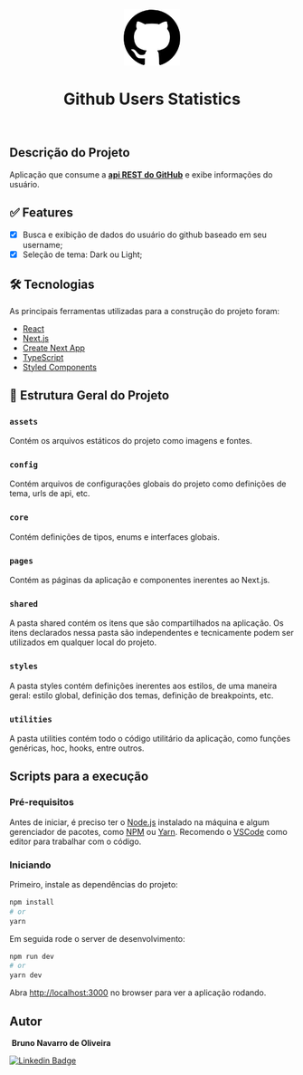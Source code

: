 <p align="center">
  <img src="https://github.com/bnavarroo/github-users-statistics/blob/main/src/assets/img/github-logo.svg" alt="Github Users Statistics" width="100px" />
  <h1 align="center">Github Users Statistics</h1>
</p>

<br />

## Descrição do Projeto
<p>
Aplicação que consume a <a href="https://docs.github.com/pt/rest"><b>api REST do GitHub</b><a/> e exibe informações do usuário.
</p>

## ✅ Features

- [x] Busca e exibição de dados do usuário do github baseado em seu username;
- [x] Seleção de tema: Dark ou Light;

## 🛠 Tecnologias

As principais ferramentas utilizadas para a construção do projeto foram:

- [React](https://pt-br.reactjs.org/)
- [Next.js](https://nextjs.org/)
- [Create Next App](https://github.com/vercel/next.js/tree/canary/packages/create-next-app)
- [TypeScript](https://www.typescriptlang.org/)
- [Styled Components](https://styled-components.com/)

## 🚧 Estrutura Geral do Projeto

### `assets`
Contém os arquivos estáticos do projeto como imagens e fontes.

### `config`
Contém arquivos de configurações globais do projeto como definições de tema, urls de api, etc.

### `core`
Contém definições de tipos, enums e interfaces globais.

### `pages`
Contém as páginas da aplicação e componentes inerentes ao Next.js.

### `shared`
A pasta shared contém os itens que são compartilhados na aplicação. Os itens declarados nessa pasta são independentes e tecnicamente podem ser utilizados em qualquer local do projeto.

### `styles`
A pasta styles contém definições inerentes aos estilos, de uma maneira geral: estilo global, definição dos temas, definição de breakpoints, etc.

### `utilities`
A pasta utilities contém todo o código utilitário da aplicação, como funções genéricas, hoc, hooks, entre outros.


## Scripts para a execução

### Pré-requisitos

Antes de iniciar, é preciso ter o [Node.js](https://nodejs.org/en/) instalado na máquina e algum gerenciador de pacotes, como [NPM](https://www.npmjs.com/) ou [Yarn](https://yarnpkg.com/). Recomendo o [VSCode](https://code.visualstudio.com/) como editor para trabalhar com o código.


### Iniciando

Primeiro, instale as dependências do projeto:

```bash
npm install
# or
yarn
```

Em seguida rode o server de desenvolvimento:

```bash
npm run dev
# or
yarn dev
```

Abra [http://localhost:3000](http://localhost:3000) no browser para ver a aplicação rodando.


## Autor

<img style="border-radius: 50%;" src="https://avatars.githubusercontent.com/u/62071446?s=400&u=851a0c918e6257a6cf47ebdcafa271e67f4503fc&v=4" width="100px;" alt=""/>
<b>Bruno Navarro de Oliveira</b></sub>

[![Linkedin Badge](https://img.shields.io/badge/-Bruno-blue?style=flat-square&logo=Linkedin&logoColor=white&link=https://www.linkedin.com/in/bruno-navarro-oliveira/)](https://www.linkedin.com/in/bruno-navarro-oliveira/)
